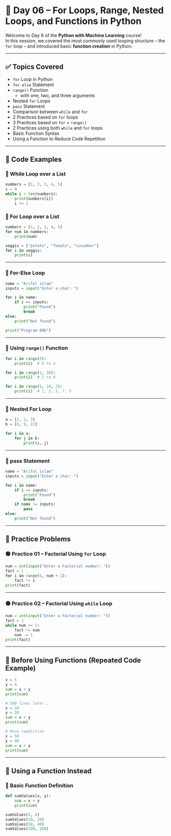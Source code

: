 # 📘 Day 06 – For Loops, Range, Nested Loops, and Functions in Python

Welcome to Day 6 of the **Python with Machine Learning** course!  
In this session, we covered the most commonly used looping structure – the `for` loop – and introduced basic **function creation** in Python.

---

## ✅ Topics Covered

- `for` Loop in Python
- `for-else` Statement
- `range()` Function
  - with one, two, and three arguments
- Nested `for` Loops
- `pass` Statement
- Comparison between `while` and `for`
- 2 Practices based on `for` loops
- 3 Practices based on `for` + `range()`
- 2 Practices using both `while` and `for` loops
- Basic Function Syntax
- Using a Function to Reduce Code Repetition

---

## 🧪 Code Examples

### 🔹 While Loop over a List
```python
numbers = [1, 2, 3, 4, 5]
i = 0
while i < len(numbers):
    print(numbers[i])
    i += 1
````

### 🔹 For Loop over a List

```python
numbers = [1, 2, 3, 4, 5]
for num in numbers:
    print(num)

veggis = ["potato", "Tomato", "cucumber"]
for i in veggis:
    print(i)
```

---

### 🔹 For-Else Loop

```python
name = "Ariful islam"
inputs = input("Enter a char: ")

for i in name:
    if i == inputs:
        print("Found")
        break
else:
    print("Not found")

print("Program END")
```

---

### 🔹 Using `range()` Function

```python
for i in range(5):
    print(i)  # 0 to 4

for i in range(1, 10):
    print(i)  # 1 to 9

for i in range(1, 10, 2):
    print(i)  # 1, 3, 5, 7, 9
```

---

### 🔹 Nested For Loop

```python
a = [1, 2, 3]
b = [6, 9, 12]

for i in a:
    for j in b:
        print(i, j)
```

---

### 🔹 pass Statement

```python
name = "Ariful islam"
inputs = input("Enter a char: ")

for i in name:
    if i == inputs:
        print("Found")
        break
    if name != inputs:
        pass
else:
    print("Not found")
```

---

## 🧪 Practice Problems

### 🟢 Practice 01 – Factorial Using `for` Loop

```python
num = int(input("Enter a Factorial number: "))
fact = 1
for i in range(1, num + 1):
    fact *= i
print(fact)
```

---

### 🟢 Practice 02 – Factorial Using `while` Loop

```python
num = int(input("Enter a Factorial number: "))
fact = 1
while num >= 1:
    fact *= num
    num -= 1
print(fact)
```

---

## 🧮 Before Using Functions (Repeated Code Example)

```python
x = 5
y = 4
sum = x + y
print(sum)

# 500 lines later...
x = 10
y = 20
sum = x + y
print(sum)

# More repetition
x = 50
y = 40
sum = x + y
print(sum)
```

---

## 🧠 Using a Function Instead

### 🔹 Basic Function Definition

```python
def sumValues(x, y):
    sum = x + y
    print(sum)

sumValues(5, 4)
sumValues(10, 20)
sumValues(50, 40)
sumValues(100, 200)
```
